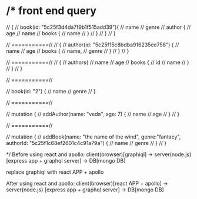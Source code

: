 /*
 front end query
 ===============
 // {
 //     book(id: "5c25f3d4da7f9b1f515add39"){
 //         name
 //         genre
 //         author {
 //             age
 //             name
 //             books {
 //                 name
 //             }
 //         }
 //     }
 // }

 // ===========//
 // {
 //     author(id: "5c25f15c8bdba916235ee758") {
 //         name
 //         age
 //         books {
 //             name,
 //                 genre
 //         }
 //     }
 // }

// ===========//
// {
//     authors{
//         name
//         age
//         books {
//             id
//             name
//         }
//     }
// }

// ===========//

// book(id: "2") {
//     name
//     genre
// }

// ===========//

 // mutation {
 //     addAuthor(name: "veda", age: 7) {
 //         name
 //         age
 //     }
 // }

// ===========//

 // mutation {
 //     addBook(name: "the name of the wind", genre:"fantacy", authorId: "5c25f1c68ef2601c4c91a79a") {
 //         name
 //         genre
 //     }
 // }

 */
Before using react and apollo:
client(browser)[graphiql] -> server(node.js) [express app + graphql server] -> DB[mongo DB]

replace graphiql with react APP + apollo

After using react and apollo:
client(browser)[react APP + apollo] -> server(node.js) [express app + graphql server] -> DB[mongo DB]

